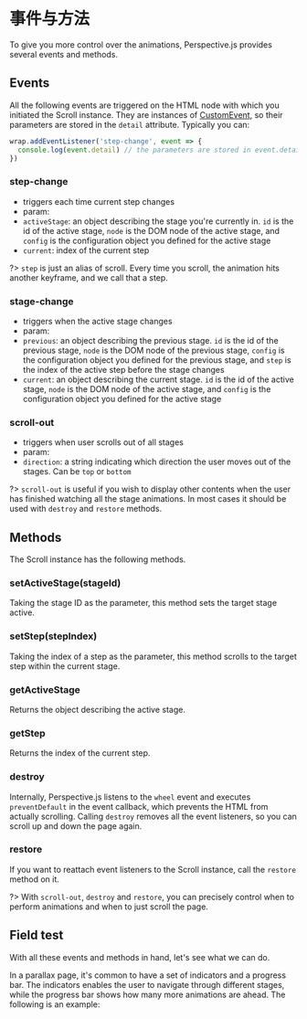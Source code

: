 # 事件与方法

To give you more control over the animations, Perspective.js provides several events and methods.

## Events

All the following events are triggered on the HTML node with which you initiated the Scroll instance. They are instances of [CustomEvent](https://developer.mozilla.org/en-US/docs/Web/API/CustomEvent), so their parameters are stored in the `detail` attribute. Typically you can:
```javascript
wrap.addEventListener('step-change', event => {
  console.log(event.detail) // the parameters are stored in event.detail
})
```

### step-change

- triggers each time current step changes
- param:
 - `activeStage`: an object describing the stage you're currently in. `id` is the id of the active stage, `node` is the DOM node of the active stage, and `config` is the configuration object you defined for the active stage
 - `current`: index of the current step

?> `step` is just an alias of scroll. Every time you scroll, the animation hits another keyframe, and we call that a step.

### stage-change

- triggers when the active stage changes
- param:
 - `previous`: an object describing the previous stage. `id` is the id of the previous stage, `node` is the DOM node of the previous stage, `config` is the configuration object you defined for the previous stage, and `step` is the index of the active step before the stage changes
 - `current`: an object describing the current stage. `id` is the id of the active stage, `node` is the DOM node of the active stage, and `config` is the configuration object you defined for the active stage

### scroll-out

- triggers when user scrolls out of all stages
- param:
 - `direction`: a string indicating which direction the user moves out of the stages. Can be `top` or `bottom`

?> `scroll-out` is useful if you wish to display other contents when the user has finished watching all the stage animations. In most cases it should be used with `destroy` and `restore` methods.

## Methods

The Scroll instance has the following methods.

### setActiveStage(stageId)
Taking the stage ID as the parameter, this method sets the target stage active.

### setStep(stepIndex)
Taking the index of a step as the parameter, this method scrolls to the target step within the current stage.

### getActiveStage
Returns the object describing the active stage.

### getStep
Returns the index of the current step.

### destroy
Internally, Perspective.js listens to the `wheel` event and executes `preventDefault` in the event callback, which prevents the HTML from actually scrolling. Calling `destroy` removes all the event listeners, so you can scroll up and down the page again.

### restore
If you want to reattach event listeners to the Scroll instance, call the `restore` method on it.

?> With `scroll-out`, `destroy` and `restore`, you can precisely control when to perform animations and when to just scroll the page.

## Field test

With all these events and methods in hand, let's see what we can do.

In a parallax page, it's common to have a set of indicators and a progress bar. The indicators enables the user to navigate through different stages, while the progress bar shows how many more animations are ahead. The following is an example:

<script async src="//jsfiddle.net/leopoldthecuber/m22mypy5/1/embed/result/"></script>